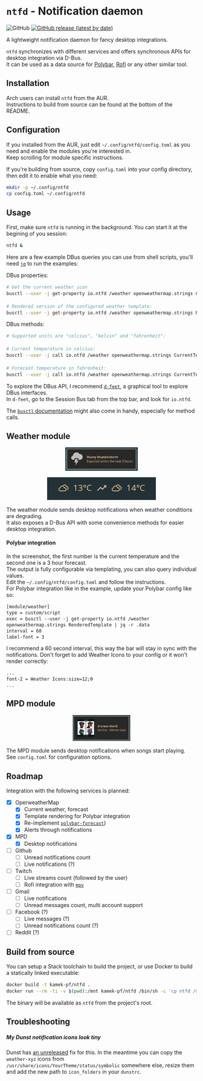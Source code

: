 # `ntfd` - Notification daemon
![GitHub](https://img.shields.io/github/license/kamek-pf/ntfd)
[![GitHub release (latest by date)](https://img.shields.io/github/v/release/kamek-pf/ntfd)](https://github.com/kamek-pf/ntfd)

A lightweight notification daemon for fancy desktop integrations.

`ntfd` synchronizes with different services and offers synchronous APIs for desktop integration via D-Bus. \
It can be used as a data source for [Polybar](https://github.com/polybar/polybar), [Rofi](https://github.com/davatorium/rofi) or any other similar tool.

## Installation
Arch users can install `ntfd` from the AUR. \
Instructions to build from source can be found at the bottom of the README.

## Configuration
If you installed from the AUR, just edit `~/.config/ntfd/config.toml` as you need and enable the modules you're interested in. \
Keep scrolling for module specific instructions.

If you're building from source, copy `config.toml` into your config directory, then edit it to enable what you need:
```sh
mkdir -p ~/.config/ntfd
cp config.toml ~/.config/ntfd
```

## Usage
First, make sure `ntfd` is running in the background. You can start it at the begining of you session:
```sh
ntfd &
```

Here are a few example DBus queries you can use from shell scripts, you'll need [`jq`](https://www.archlinux.org/packages/community/x86_64/jq/) to run the examples:

DBus properties:
```sh
# Get the current weather icon
busctl --user -j get-property io.ntfd /weather openweathermap.strings CurrentIcon | jq -r .data

# Rendered version of the configured weather template:
busctl --user -j get-property io.ntfd /weather openweathermap.strings RenderedTemplate | jq -r .data
```

DBus methods:
```sh
# Supported units are "celcius", "kelvin" and "fahrenheit":

# Current temperature in celcius:
busctl --user -j call io.ntfd /weather openweathermap.strings CurrentTemperature s "celcius" | jq -r '.data[0]'

# Forecast temperature in fahrenheit:
busctl --user -j call io.ntfd /weather openweathermap.strings CurrentTemperature s "fahrenheit" | jq -r '.data[0]'
```

To explore the DBus API, I recommend [`d-feet`](https://www.archlinux.org/packages/community/any/d-feet/), a graphical tool to explore DBus interfaces. \
In `d-feet`, go to the Session Bus tab from the top bar, and look for `io.ntfd`.

The [`busctl` documentation](https://www.freedesktop.org/software/systemd/man/busctl.html) might also come in handy, especially for method calls.

## Weather module
<p align="center">
    <img width="38%" src="./screenshots/weather-notification.png" />
</p>
<p align="center">
    <img src="./screenshots/weather-polybar.png" />
</p>

The weather module sends desktop notifications when weather conditions are degrading. \
It also exposes a D-Bus API with some convenience methods for easier desktop integration.

#### Polybar integration
In the screenshot, the first number is the current temperature and the second one is a 3 hour forecast. \
The output is fully configurable via templating, you can also query individual values. \
Edit the `~/.config/ntfd/config.toml` and follow the instructions. \
For Polybar integration like in the example, update your Polybar config like so:
```
[module/weather]
type = custom/script
exec = busctl --user -j get-property io.ntfd /weather openweathermap.strings RenderedTemplate | jq -r .data
interval = 60
label-font = 3
```
I recommend a 60 second interval, this way the bar will stay in sync with the notifications.
Don't forget to add Weather Icons to your config or it won't render correctly:
```
...
font-2 = Weather Icons:size=12;0
...
```

## MPD module
<p align="center">
    <img width="30%" src="./screenshots/mpd-notification.png" />
</p>

The MPD module sends desktop notifications when songs start playing. \
See `config.toml` for configuration options.

## Roadmap
Integration with the following services is planned:
- [x] OperweatherMap
    - [x] Current weather, forecast
    - [x] Template rendering for Polybar integration
    - [x] Re-implement [`polybar-forecast`](https://github.com/kamek-pf/polybar-forecast))
    - [x] Alerts through notifications
- [x] MPD
    - [x] Desktop notifications
- [ ] Github
    - [ ] Unread notifications count
    - [ ] Live notifications (?)
- [ ] Twitch
    - [ ] Live streams count (followed by the user)
    - [ ] Rofi integration with [`mpv`](https://mpv.io/)
- [ ] Gmail
    - [ ] Live notifications
    - [ ] Unread messages count, multi account support
- [ ] Facebook (?)
    - [ ] Live messages (?)
    - [ ] Unread notifications count (?)
- [ ] Reddit (?)

## Build from source
You can setup a Stack toolchain to build the project, or use Docker to build a statically linked executable:
```sh
docker build -t kamek-pf/ntfd .
docker run --rm -ti -v $(pwd):/mnt kamek-pf/ntfd /bin/sh -c 'cp ntfd /mnt'
```
The binary will be available as `ntfd` from the project's root.

## Troubleshooting

##### My Dunst notification icons look tiny
Dunst has [an unreleased](https://github.com/dunst-project/dunst/pull/674) fix for this.
In the meantime you can copy the `weather-xyz` icons from \
`/usr/share/icons/YourTheme/status/symbolic` somewhere else, resize them and add the new path to `icon_folders` in your `dunstrc`.
